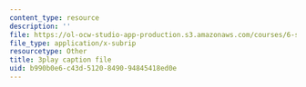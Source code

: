 ```yaml
---
content_type: resource
description: ''
file: https://ol-ocw-studio-app-production.s3.amazonaws.com/courses/6-s095-programming-for-the-puzzled-january-iap-2018/b990b0e6c43d5120849094845418ed0e_14UlXIZzwE4.vtt
file_type: application/x-subrip
resourcetype: Other
title: 3play caption file
uid: b990b0e6-c43d-5120-8490-94845418ed0e
---
```

